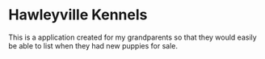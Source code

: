 # Hawleyville Kennels
This is a application created for my grandparents so that they would easily be able to list when they had new puppies for sale.
